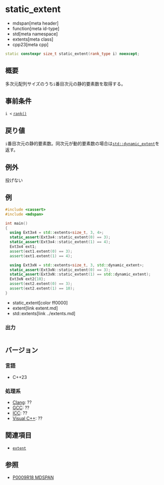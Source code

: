 # static_extent
* mdspan[meta header]
* function[meta id-type]
* std[meta namespace]
* extents[meta class]
* cpp23[meta cpp]

```cpp
static constexpr size_t static_extent(rank_type i) noexcept;
```

## 概要
多次元配列サイズのうち`i`番目次元の静的要素数を取得する。


## 事前条件
`i <` [`rank()`](rank.md)


## 戻り値
`i`番目次元の静的要素数。同次元が動的要素数の場合は[`std::dynamic_extent`](/reference/span/dynamic_extent.md)を返す。


## 例外
投げない


## 例
```cpp example
#include <cassert>
#include <mdspan>

int main()
{
  using Ext3x4 = std::extents<size_t, 3, 4>;
  static_assert(Ext3x4::static_extent(0) == 3);
  static_assert(Ext3x4::static_extent(1) == 4);
  Ext3x4 ext1;
  assert(ext1.extent(0) == 3);
  assert(ext1.extent(1) == 4);

  using Ext3xN = std::extents<size_t, 3, std::dynamic_extent>;
  static_assert(Ext3xN::static_extent(0) == 3);
  static_assert(Ext3xN::static_extent(1) == std::dynamic_extent);
  Ext3xN ext2{10};
  assert(ext2.extent(0) == 3);
  assert(ext2.extent(1) == 10);
}
```
* static_extent[color ff0000]
* extent[link extent.md]
* std::extents[link ../extents.md]


### 出力
```
```


## バージョン
### 言語
- C++23

### 処理系
- [Clang](/implementation.md#clang): ??
- [GCC](/implementation.md#gcc): ??
- [ICC](/implementation.md#icc): ??
- [Visual C++](/implementation.md#visual_cpp): ??


## 関連項目
- [`extent`](extent.md)


## 参照
- [P0009R18 MDSPAN](https://www.open-std.org/jtc1/sc22/wg21/docs/papers/2022/p0009r18.html)

